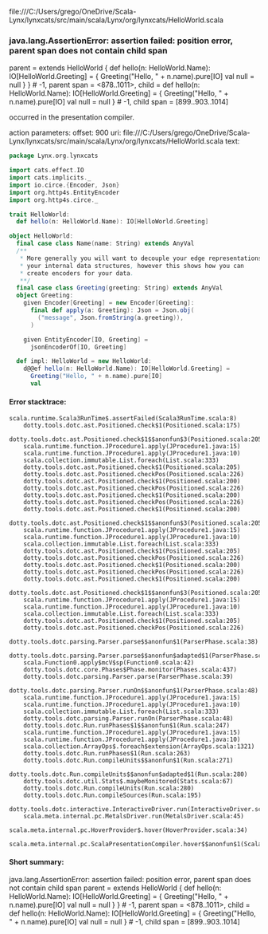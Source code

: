 file:///C:/Users/grego/OneDrive/Scala-Lynx/lynxcats/src/main/scala/Lynx/org/lynxcats/HelloWorld.scala
### java.lang.AssertionError: assertion failed: position error, parent span does not contain child span
parent      =  extends HelloWorld {
  def hello(n: HelloWorld.Name): IO[HelloWorld.Greeting] =
    {
      Greeting("Hello, " + n.name).pure[IO]
      val null = null
      <empty>
    }
} # -1,
parent span = <878..1011>,
child       = def hello(n: HelloWorld.Name): IO[HelloWorld.Greeting] =
  {
    Greeting("Hello, " + n.name).pure[IO]
    val null = null
    <empty>
  } # -1,
child span  = [899..903..1014]

occurred in the presentation compiler.

action parameters:
offset: 900
uri: file:///C:/Users/grego/OneDrive/Scala-Lynx/lynxcats/src/main/scala/Lynx/org/lynxcats/HelloWorld.scala
text:
```scala
package Lynx.org.lynxcats

import cats.effect.IO
import cats.implicits._
import io.circe.{Encoder, Json}
import org.http4s.EntityEncoder
import org.http4s.circe._

trait HelloWorld:
  def hello(n: HelloWorld.Name): IO[HelloWorld.Greeting]

object HelloWorld:
  final case class Name(name: String) extends AnyVal
  /**
   * More generally you will want to decouple your edge representations from
   * your internal data structures, however this shows how you can
   * create encoders for your data.
   **/
  final case class Greeting(greeting: String) extends AnyVal
  object Greeting:
    given Encoder[Greeting] = new Encoder[Greeting]:
      final def apply(a: Greeting): Json = Json.obj(
        ("message", Json.fromString(a.greeting)),
      )

    given EntityEncoder[IO, Greeting] =
      jsonEncoderOf[IO, Greeting]

  def impl: HelloWorld = new HelloWorld:
    d@@ef hello(n: HelloWorld.Name): IO[HelloWorld.Greeting] =
      Greeting("Hello, " + n.name).pure[IO]
      val 

```



#### Error stacktrace:

```
scala.runtime.Scala3RunTime$.assertFailed(Scala3RunTime.scala:8)
	dotty.tools.dotc.ast.Positioned.check$1(Positioned.scala:175)
	dotty.tools.dotc.ast.Positioned.check$1$$anonfun$3(Positioned.scala:205)
	scala.runtime.function.JProcedure1.apply(JProcedure1.java:15)
	scala.runtime.function.JProcedure1.apply(JProcedure1.java:10)
	scala.collection.immutable.List.foreach(List.scala:333)
	dotty.tools.dotc.ast.Positioned.check$1(Positioned.scala:205)
	dotty.tools.dotc.ast.Positioned.checkPos(Positioned.scala:226)
	dotty.tools.dotc.ast.Positioned.check$1(Positioned.scala:200)
	dotty.tools.dotc.ast.Positioned.checkPos(Positioned.scala:226)
	dotty.tools.dotc.ast.Positioned.check$1(Positioned.scala:200)
	dotty.tools.dotc.ast.Positioned.checkPos(Positioned.scala:226)
	dotty.tools.dotc.ast.Positioned.check$1(Positioned.scala:200)
	dotty.tools.dotc.ast.Positioned.check$1$$anonfun$3(Positioned.scala:205)
	scala.runtime.function.JProcedure1.apply(JProcedure1.java:15)
	scala.runtime.function.JProcedure1.apply(JProcedure1.java:10)
	scala.collection.immutable.List.foreach(List.scala:333)
	dotty.tools.dotc.ast.Positioned.check$1(Positioned.scala:205)
	dotty.tools.dotc.ast.Positioned.checkPos(Positioned.scala:226)
	dotty.tools.dotc.ast.Positioned.check$1(Positioned.scala:200)
	dotty.tools.dotc.ast.Positioned.checkPos(Positioned.scala:226)
	dotty.tools.dotc.ast.Positioned.check$1(Positioned.scala:200)
	dotty.tools.dotc.ast.Positioned.check$1$$anonfun$3(Positioned.scala:205)
	scala.runtime.function.JProcedure1.apply(JProcedure1.java:15)
	scala.runtime.function.JProcedure1.apply(JProcedure1.java:10)
	scala.collection.immutable.List.foreach(List.scala:333)
	dotty.tools.dotc.ast.Positioned.check$1(Positioned.scala:205)
	dotty.tools.dotc.ast.Positioned.checkPos(Positioned.scala:226)
	dotty.tools.dotc.parsing.Parser.parse$$anonfun$1(ParserPhase.scala:38)
	dotty.tools.dotc.parsing.Parser.parse$$anonfun$adapted$1(ParserPhase.scala:39)
	scala.Function0.apply$mcV$sp(Function0.scala:42)
	dotty.tools.dotc.core.Phases$Phase.monitor(Phases.scala:437)
	dotty.tools.dotc.parsing.Parser.parse(ParserPhase.scala:39)
	dotty.tools.dotc.parsing.Parser.runOn$$anonfun$1(ParserPhase.scala:48)
	scala.runtime.function.JProcedure1.apply(JProcedure1.java:15)
	scala.runtime.function.JProcedure1.apply(JProcedure1.java:10)
	scala.collection.immutable.List.foreach(List.scala:333)
	dotty.tools.dotc.parsing.Parser.runOn(ParserPhase.scala:48)
	dotty.tools.dotc.Run.runPhases$1$$anonfun$1(Run.scala:247)
	scala.runtime.function.JProcedure1.apply(JProcedure1.java:15)
	scala.runtime.function.JProcedure1.apply(JProcedure1.java:10)
	scala.collection.ArrayOps$.foreach$extension(ArrayOps.scala:1321)
	dotty.tools.dotc.Run.runPhases$1(Run.scala:263)
	dotty.tools.dotc.Run.compileUnits$$anonfun$1(Run.scala:271)
	dotty.tools.dotc.Run.compileUnits$$anonfun$adapted$1(Run.scala:280)
	dotty.tools.dotc.util.Stats$.maybeMonitored(Stats.scala:67)
	dotty.tools.dotc.Run.compileUnits(Run.scala:280)
	dotty.tools.dotc.Run.compileSources(Run.scala:195)
	dotty.tools.dotc.interactive.InteractiveDriver.run(InteractiveDriver.scala:165)
	scala.meta.internal.pc.MetalsDriver.run(MetalsDriver.scala:45)
	scala.meta.internal.pc.HoverProvider$.hover(HoverProvider.scala:34)
	scala.meta.internal.pc.ScalaPresentationCompiler.hover$$anonfun$1(ScalaPresentationCompiler.scala:329)
```
#### Short summary: 

java.lang.AssertionError: assertion failed: position error, parent span does not contain child span
parent      =  extends HelloWorld {
  def hello(n: HelloWorld.Name): IO[HelloWorld.Greeting] =
    {
      Greeting("Hello, " + n.name).pure[IO]
      val null = null
      <empty>
    }
} # -1,
parent span = <878..1011>,
child       = def hello(n: HelloWorld.Name): IO[HelloWorld.Greeting] =
  {
    Greeting("Hello, " + n.name).pure[IO]
    val null = null
    <empty>
  } # -1,
child span  = [899..903..1014]